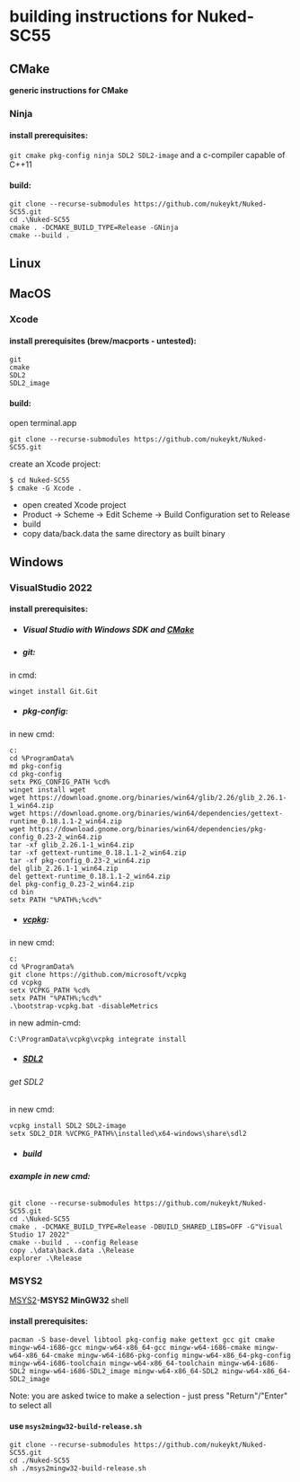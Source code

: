 # **building instructions for Nuked-SC55**

## CMake

**generic instructions for CMake**

### Ninja

#### **install prerequisites:**

`git cmake pkg-config ninja SDL2 SDL2-image` and a c-compiler capable of C++11

#### **build:**

```
git clone --recurse-submodules https://github.com/nukeykt/Nuked-SC55.git
cd .\Nuked-SC55
cmake . -DCMAKE_BUILD_TYPE=Release -GNinja
cmake --build .
```


## Linux

## MacOS

### Xcode


#### **install prerequisites (brew/macports - untested):**
```
git
cmake
SDL2
SDL2_image
```
#### **build:**

open terminal.app

`git clone --recurse-submodules https://github.com/nukeykt/Nuked-SC55.git`

create an Xcode project:

```
$ cd Nuked-SC55
$ cmake -G Xcode .
```

- open created Xcode project
- Product -> Scheme -> Edit Scheme -> Build Configuration set to Release
- build
- copy data/back.data the same directory as built binary


## Windows

### VisualStudio 2022

#### **install prerequisites:**
- ##### Visual Studio with Windows SDK and [CMake](https://learn.microsoft.com/en-us/cpp/build/cmake-projects-in-visual-studio?view=msvc-170)
  
- ##### git:
in cmd:
```
winget install Git.Git
```
  
- ##### pkg-config:
in new cmd:
```
c:
cd %ProgramData%
md pkg-config
cd pkg-config
setx PKG_CONFIG_PATH %cd%
winget install wget
wget https://download.gnome.org/binaries/win64/glib/2.26/glib_2.26.1-1_win64.zip
wget https://download.gnome.org/binaries/win64/dependencies/gettext-runtime_0.18.1.1-2_win64.zip
wget https://download.gnome.org/binaries/win64/dependencies/pkg-config_0.23-2_win64.zip
tar -xf glib_2.26.1-1_win64.zip
tar -xf gettext-runtime_0.18.1.1-2_win64.zip
tar -xf pkg-config_0.23-2_win64.zip
del glib_2.26.1-1_win64.zip
del gettext-runtime_0.18.1.1-2_win64.zip
del pkg-config_0.23-2_win64.zip
cd bin
setx PATH "%PATH%;%cd%"
```

- ##### [vcpkg](https://github.com/microsoft/vcpkg):
in new cmd:
```
c:
cd %ProgramData%
git clone https://github.com/microsoft/vcpkg
cd vcpkg
setx VCPKG_PATH %cd%
setx PATH "%PATH%;%cd%"
.\bootstrap-vcpkg.bat -disableMetrics
```

in new admin-cmd:

`C:\ProgramData\vcpkg\vcpkg integrate install`

- ##### [SDL2](https://github.com/libsdl-org)
###### get SDL2

in new cmd:
```
vcpkg install SDL2 SDL2-image
setx SDL2_DIR %VCPKG_PATH%\installed\x64-windows\share\sdl2
```

- ##### build
###### **example in new cmd:**

```
git clone --recurse-submodules https://github.com/nukeykt/Nuked-SC55.git
cd .\Nuked-SC55
cmake . -DCMAKE_BUILD_TYPE=Release -DBUILD_SHARED_LIBS=OFF -G"Visual Studio 17 2022"
cmake --build . --config Release
copy .\data\back.data .\Release
explorer .\Release
```


### MSYS2

[MSYS2](https://www.msys2.org/wiki/MSYS2-installation/)-**MSYS2 MinGW32** shell

#### **install prerequisites:**
```
pacman -S base-devel libtool pkg-config make gettext gcc git cmake mingw-w64-i686-gcc mingw-w64-x86_64-gcc mingw-w64-i686-cmake mingw-w64-x86_64-cmake mingw-w64-i686-pkg-config mingw-w64-x86_64-pkg-config mingw-w64-i686-toolchain mingw-w64-x86_64-toolchain mingw-w64-i686-SDL2 mingw-w64-i686-SDL2_image mingw-w64-x86_64-SDL2 mingw-w64-x86_64-SDL2_image
```
Note: you are asked twice to make a selection - just press "Return"/"Enter" to select all


#### **use `msys2mingw32-build-release.sh`**

```
git clone --recurse-submodules https://github.com/nukeykt/Nuked-SC55.git
cd ./Nuked-SC55
sh ./msys2mingw32-build-release.sh
```
